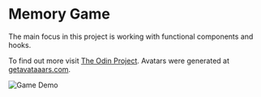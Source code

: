 # Memory Game

The main focus in this project is working with functional components and hooks.

To find out more visit [The Odin Project](https://www.theodinproject.com/courses/javascript/lessons/memory-card).
Avatars were generated at [getavataaars.com](getavataaars.com).

![Game Demo]()
